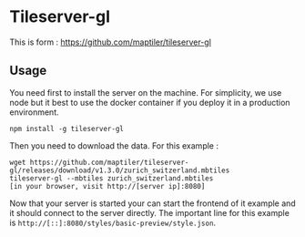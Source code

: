 # Tileserver-gl 
This is form : https://github.com/maptiler/tileserver-gl

## Usage
You need first to install the server on the machine. For simplicity, we use node but it best to use the docker container if you deploy it in a production environment.
```
npm install -g tileserver-gl
```

Then you need to download the data. For this example :
```
wget https://github.com/maptiler/tileserver-gl/releases/download/v1.3.0/zurich_switzerland.mbtiles
tileserver-gl --mbtiles zurich_switzerland.mbtiles
[in your browser, visit http://[server ip]:8080]
```

Now that your server is started your can start the frontend of it example and it should connect to the server directly. The important line for this example is `http://[::]:8080/styles/basic-preview/style.json`.